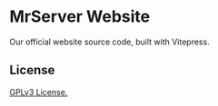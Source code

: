 # MrServer Website

Our official website source code, built with Vitepress.

## License

[GPLv3 License.](LICENSE)
